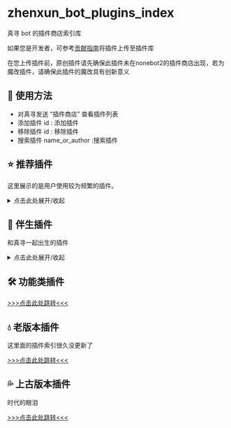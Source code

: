 # zhenxun_bot_plugins_index

真寻 bot 的插件商店索引库

如果您是开发者，可参考[贡献指南](./CONTRIBUTING.md)将插件上传至插件库

在您上传插件前，原创插件请先确保此插件未在nonebot2的插件商店出现，若为魔改插件，请确保此插件的魔改具有创新意义



## 👀 使用方法

- 对真寻发送 “插件商店” 查看插件列表
- 添加插件 id     : 添加插件
- 移除插件 id     : 移除插件
- 搜索插件 name_or_author		:搜索插件



## ⭐️ 推荐插件

这里展示的是用户使用较为频繁的插件。

<details><summary>点击此处展开/收起</summary>

| 名称                                                         | 作者                                     | 备注                                                         |
| :----------------------------------------------------------- | :--------------------------------------- | :----------------------------------------------------------- |
| [B站订阅](https://github.com/zhenxun-org/zhenxun_bot_plugins/tree/main/plugins/bilibili_sub) | [@HibiKier](https://github.com/HibiKier) | 非常便利的B站订阅通知                                        |
| [词库问答](https://github.com/zhenxun-org/zhenxun_bot_plugins/tree/main/plugins/word_bank) | [@HibiKier](https://github.com/HibiKier) | 自定义词条，单词条多个内容随机回复                           |
| [游戏抽卡](https://github.com/zhenxun-org/zhenxun_bot_plugins/tree/main/plugins/draw_card) | [@HibiKier](https://github.com/HibiKier) | 模拟赛马娘，原神，明日方舟，坎公骑冠剑，公主连结(国/台)，碧蓝航线，FGO，阴阳师，碧蓝档案进行抽卡 |
| [github订阅](https://github.com/xuanerwa/zhenxun_github_sub) | [@xuanerwa](https://github.com/xuanerwa) | 用来推送github用户动态或仓库动态                             |
| [Minecraft查服](https://github.com/molanp/zhenxun_check_Minecraft) | [@molanp](https://github.com/molanp) | Minecraft服务器通用状态查询，支持IPv6                             |

</details>

## 🐷 伴生插件

和真寻一起出生的插件

<details><summary>点击此处展开/收起</summary>
| 插件名称                                                     | 简介                                                         |
| ------------------------------------------------------------ | ------------------------------------------------------------ |
| [AI](https://github.com/zhenxun-org/zhenxun_bot_plugins/tree/main/plugins/ai) | 青云客AI，还有重复说相同的话检测，与小真寻普普通通的对话吧   |
| [B站订阅](https://github.com/zhenxun-org/zhenxun_bot_plugins/tree/main/plugins/bilibili_sub) | 非常便利的B站订阅通知，包括直播间，个人用户动态，番剧更新等  |
| [敏感词警察](https://github.com/zhenxun-org/zhenxun_bot_plugins/tree/main/plugins/black_word) | 对小真寻进行辱骂会遭到严厉的惩罚，惩罚等级随次数而增加       |
| [磁力搜索](https://github.com/zhenxun-org/zhenxun_bot_plugins/tree/main/plugins/bt) | 懂的都懂                                                     |
| [联系管理员](https://github.com/zhenxun-org/zhenxun_bot_plugins/tree/main/plugins/dialogue) | 跨越空间与时间跟超级用户对话                                 |
| [钉宫语录](https://github.com/zhenxun-org/zhenxun_bot_plugins/tree/main/plugins/dinggong) | 被钉宫辱骂吧笨蛋                                             |
| [游戏抽卡](https://github.com/zhenxun-org/zhenxun_bot_plugins/tree/main/plugins/draw_card) | 模拟赛马娘，原神，明日方舟，坎公骑冠剑，公主连结(国/台)，碧蓝航线，FGO，阴阳师，碧蓝档案进行抽卡，且通过爬虫实现自动更新 |
| [Epic提醒](https://github.com/zhenxun-org/zhenxun_bot_plugins/tree/main/plugins/epic) | epic免费游戏提醒，可以不玩，不能没有                         |
| [金币红包](https://github.com/zhenxun-org/zhenxun_bot_plugins/tree/main/plugins/gold_redbag) | 运气项目又来了，看看你的手气                                 |
| [本地图库](https://github.com/zhenxun-org/zhenxun_bot_plugins/tree/main/plugins/image_management) | 本地图库项目，可以通过命令来上传，移动，删除，发送图片，私人的小收藏 |
| [真寻日报](https://github.com/zhenxun-org/zhenxun_bot_plugins/tree/main/plugins/mahiro_report) | 可爱的小真寻为您带来今天的新鲜新闻哦                         |
| [刷屏检测](https://github.com/zhenxun-org/zhenxun_bot_plugins/tree/main/plugins/mute) | 刷屏是想吃禁言了                                             |
| [我有一个朋友](https://github.com/zhenxun-org/zhenxun_bot_plugins/tree/main/plugins/one_friend) | 我有个朋友想说...                                            |
| [CSGO开箱](https://github.com/zhenxun-org/zhenxun_bot_plugins/tree/main/plugins/open_cases) | CSGO开箱以及统计，概率与完美公示的相同，模拟开箱戒赌         |
| [爬爬爬](https://github.com/zhenxun-org/zhenxun_bot_plugins/tree/main/plugins/pa) | 随机爬表情包                                                 |
| [b站转发解析](https://github.com/zhenxun-org/zhenxun_bot_plugins/tree/main/plugins/parse_bilibili) | 解析b站转发消息，包括专栏，视频url，分享消息等等             |
| [PIX-API](https://github.com/zhenxun-org/zhenxun_bot_plugins/tree/main/plugins/pix_api) | PIX的api版本，共享图库，看看你的xp                           |
| [PIX图库](https://github.com/zhenxun-org/zhenxun_bot_plugins/tree/main/plugins/pix_gallery) | PIX的本地版本，收集你和群友的xp                              |
| [P站排行](https://github.com/zhenxun-org/zhenxun_bot_plugins/tree/main/plugins/pixiv_rank_search) | 基于hibiapi的pixiv各种排行                                   |
| [BUFF皮肤查询](https://github.com/zhenxun-org/zhenxun_bot_plugins/tree/main/plugins/search_buff_skin_price) | CSGO当前皮肤数据buff查询                                     |
| [识图](https://github.com/zhenxun-org/zhenxun_bot_plugins/tree/main/plugins/search_image) | 简单的saucenao识图                                           |
| [涩图](https://github.com/zhenxun-org/zhenxun_bot_plugins/tree/main/plugins/send_setu_) | 没什么好说的，必备插件lolicon.api涩图                        |
| [翻译](https://github.com/zhenxun-org/zhenxun_bot_plugins/tree/main/plugins/translate) | 出国旅游好助手                                               |
| [微博热搜](https://github.com/zhenxun-org/zhenxun_bot_plugins/tree/main/plugins/wbtop) | alapi的微博热搜                                              |
| [识番](https://github.com/zhenxun-org/zhenxun_bot_plugins/tree/main/plugins/what_anime) | api.trace.moe 以图识番                                       |
| [词库问答](https://github.com/zhenxun-org/zhenxun_bot_plugins/tree/main/plugins/word_bank) | 词条检测，包含个人/群组/全局三种范围以及精准/模糊/正则三种检测方式 |
| [词云](https://github.com/zhenxun-org/zhenxun_bot_plugins/tree/main/plugins/word_clouds) | 看看自己说了什么话，用户的发言总结                           |
| [网易云热评](https://github.com/zhenxun-org/zhenxun_bot_plugins/tree/main/plugins/comments_163) | alapi的网易云热评，到点了，该抑郁了                          |
| [coser](https://github.com/zhenxun-org/zhenxun_bot_plugins/tree/main/plugins/coser) | 没什么，换换口味罢了                                         |
| [b封面](https://github.com/zhenxun-org/zhenxun_bot_plugins/tree/main/plugins/cover) | alapi的b站封面截取接口，通过url来获取b站视频封面             |
| [复读姬](https://github.com/zhenxun-org/zhenxun_bot_plugins/tree/main/plugins/fudu) | 人类的本质是....支持文字与图片，概率打断复读                 |
| [群欢迎消息](https://github.com/zhenxun-org/zhenxun_bot_plugins/tree/main/plugins/group_welcome_msg) | 设置群组成员的入群欢迎信息，支持图片与文字                   |
| [鸡汤](https://github.com/zhenxun-org/zhenxun_bot_plugins/tree/main/plugins/jidang) | 大饼吃多了，那就来喝点鸡汤吧~                                |
| [鲁迅说](https://github.com/zhenxun-org/zhenxun_bot_plugins/tree/main/plugins/luxun) | 鲁迅曾经说过...                                              |
| [能不能好好说话](https://github.com/zhenxun-org/zhenxun_bot_plugins/tree/main/plugins/nbnhhsh) | 文字拼音首字母猜测，jjj=桀桀桀                               |
| [Pid搜索](https://github.com/zhenxun-org/zhenxun_bot_plugins/tree/main/plugins/pid_search) | 基于hibiapi的pid搜索，通过p站图片pid搜索图片并发送           |
| [古诗](https://github.com/zhenxun-org/zhenxun_bot_plugins/tree/main/plugins/poetry) | 为什么突然文艺起来了啊喂！平白无故念首诗                     |
| [二次元语录](https://github.com/zhenxun-org/zhenxun_bot_plugins/tree/main/plugins/quotations) | 二次元给你力量                                               |
| [roll](https://github.com/zhenxun-org/zhenxun_bot_plugins/tree/main/plugins/roll) | 犹豫不决吗？那就让我帮你决定吧                               |
| [点歌](https://github.com/zhenxun-org/zhenxun_bot_plugins/tree/main/plugins/music) | 简易版网易云点歌                                             |
| [角色识别](https://github.com/zhenxun-org/zhenxun_bot_plugins/tree/main/plugins/what_role) | 动漫以及gal游戏的角色识别                                    |

</details>

## 🛠️ 功能类插件

[>>>点击此处跳转<<<](./indices/Function-Plugin.md)



## 💧 老版本插件

这里面的插件索引很久没更新了

[>>>点击此处跳转<<<](./indices/old-Plugin.md)



## 💦 上古版本插件

时代的眼泪

[>>>点击此处跳转<<<](https://github.com/zhenxun-org/nonebot_plugins_zhenxun_bot/tree/master)
